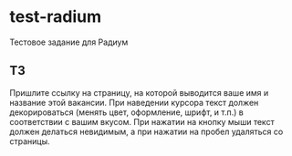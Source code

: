 # test-radium
Тестовое задание для Радиум


<h2>ТЗ</h2>
<p>Пришлите ссылку на страницу, на которой выводится ваше имя и название этой вакансии. При наведении курсора текст должен декорироваться (менять цвет, оформление, шрифт, и т.п.) в соответствии с вашим вкусом. При нажатии на кнопку мыши текст должен делаться невидимым, а при нажатии на пробел удаляться со страницы.</p>
